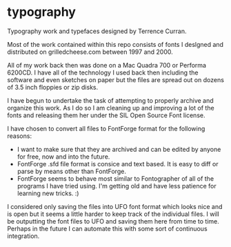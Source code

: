 # typography

Typography work and typefaces designed by Terrence Curran.

Most of the work contained within this repo consists of fonts I deslgned and distributed on grilledcheese.com
between 1997 and 2000.

All of my work back then was done on a Mac Quadra 700 or Performa 6200CD.
I have all of the technology I used back then including the software and even sketches on paper but the files are
spread out on dozens of 3.5 inch floppies or zip disks.

I have begun to undertake the task of attempting to properly archive and organize this work.
As I do so I am cleaning up and improving a lot of the fonts and releasing them her under the SIL Open Source Font license.

I have chosen to convert all files to FontForge format for the following reasons:
- I want to make sure that they are archived and can be edited by anyone for free, now and into the future.
- FontForge .sfd file format is consice and text based. It is easy to diff or parse by means other than FontForge.
- FontForge seems to behave most similar to Fontographer of all of the programs I have tried using. I'm getting old and have less patience for learning new tricks. :)

I considered only saving the files into UFO font format which looks nice and is open but it seems a little harder to keep track of the individual files.
I will be outputting the font files to UFO and saving them here from time to time. Perhaps in the future I can automate this with some sort of continuous integration.


